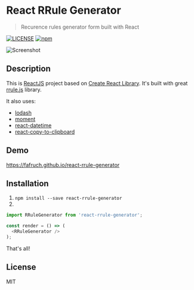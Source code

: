 # React RRule Generator
> Recurence rules generator form built with React

[![LICENSE](https://img.shields.io/npm/l/express.svg)](LICENSE)
[![npm](https://img.shields.io/npm/dm/localeval.svg)](https://npm-stat.com/charts.html?package=react-rrule-generator)

![Screenshot](https://cdn.pbrd.co/images/GRQEdaG.png)

## Description

This is [ReactJS](http://facebook.github.io/react/index.html) project based on [Create React Library](https://github.com/UdiliaInc/create-react-library). It's built with great [rrule.js](https://github.com/jakubroztocil/rrule) library.

It also uses:
* [lodash](https://github.com/lodash/lodash)
* [moment](https://github.com/moment/moment)
* [react-datetime](https://github.com/YouCanBookMe/react-datetime)
* [react-copy-to-clipboard](https://github.com/nkbt/react-copy-to-clipboard)

## Demo
https://fafruch.github.io/react-rrule-generator

## Installation

1. `npm install --save react-rrule-generator`
2. 
```js
import RRuleGenerator from 'react-rrule-generator';

const render = () => (
  <RRuleGenerator />
);
```
That's all!

## License 
MIT

